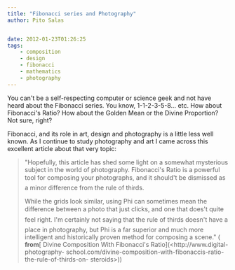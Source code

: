 ```yaml
---
title: "Fibonacci series and Photography"
author: Pito Salas


date: 2012-01-23T01:26:25
tags:
    - composition
    - design
    - fibonacci
    - mathematics
    - photography
---
```




You can't be a self-respecting computer or science geek and not have heard
about the Fibonacci series. You know, 1-1-2-3-5-8… etc. How about Fibonacci's
Ratio? How about the Golden Mean or the Divine Proportion? Not sure, right?

Fibonacci, and its role in art, design and photography is a little less well
known. As I continue to study photography and art I came across this excellent
article about that very topic:

> "Hopefully, this article has shed some light on a somewhat mysterious
> subject in the world of photography. Fibonacci's Ratio is a powerful tool
> for composing your photographs, and it should't be dismissed as a minor
> difference from the rule of thirds.
>
> While the grids look similar, using Phi can sometimes mean the difference
> between a photo that just clicks, and one that does't quite feel right.
> I'm certainly not saying that the rule of thirds doesn't have a place in
> photography, but Phi is a far superior and much more intelligent and
> historically proven method for composing a scene." ( **from**[ Divine
> Composition With Fibonacci's Ratio](<http://www.digital-photography-
> school.com/divine-composition-with-fibonaccis-ratio-the-rule-of-thirds-on-
> steroids>))


